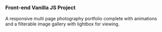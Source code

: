 ### Front-end Vanilla JS Project
A responsive multi page photography portfolio complete with animations and a filterable image gallery with lightbox for viewing.
